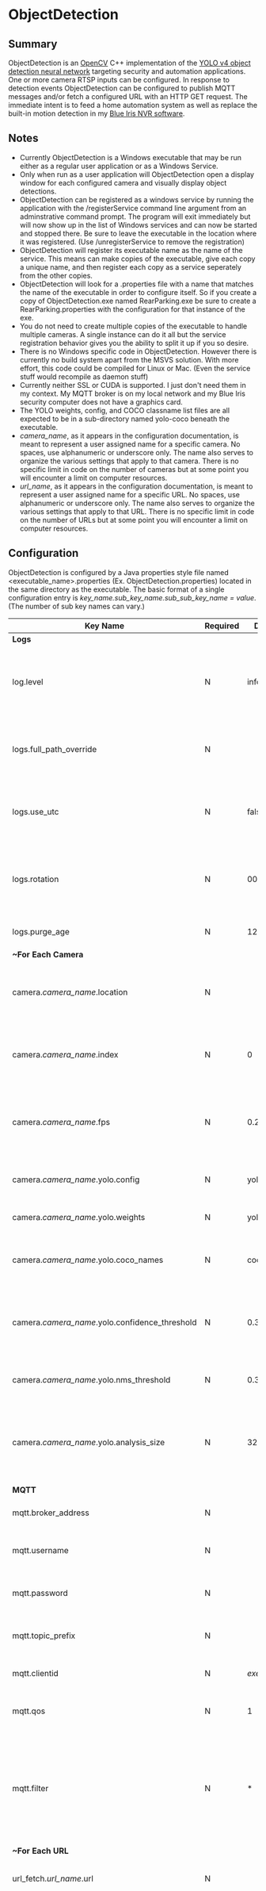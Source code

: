 # ObjectDetection
## Summary
ObjectDetection is an [OpenCV](https://opencv.org/) C++ implementation of the [YOLO v4 object detection neural network](https://medium.com/@alexeyab84/yolov4-the-most-accurate-real-time-neural-network-on-ms-coco-dataset-73adfd3602fe) targeting security and automation applications. One or more camera RTSP inputs can be configured. In response to detection events ObjectDetection can be configured to publish MQTT messages and/or fetch a configured URL with an HTTP GET request. The immediate intent is to feed a home automation system as well as replace the built-in motion detection in my [Blue Iris NVR software](https://blueirissoftware.com/).
## Notes
- Currently ObjectDetection is a Windows executable that may be run either as a regular user application or as a Windows Service. 
- Only when run as a user application will ObjectDetection open a display window for each configured camera and visually display object detections. 
- ObjectDetection can be registered as a windows service by running the application with the /registerService command line argument from an adminstrative command prompt. The program will exit immediately but will now show up in the list of Windows services and can now be started and stopped there. Be sure to leave the executable in the location where it was registered. (Use /unregisterService to remove the registration) 
- ObjectDetection will register its executable name as the name of the service. This means can make copies of the executable, give each copy a unique name, and then register each copy as a service seperately from the other copies.
- ObjectDetection will look for a .properties file with a name that matches the name of the executable in order to configure itself. So if you create a copy of ObjectDetection.exe named RearParking.exe be sure to create a RearParking.properties with the configuration for that instance of the exe.
- You do not need to create multiple copies of the executable to handle multiple cameras. A single instance can do it all but the service registration behavior gives you the ability to split it up if you so desire.
- There is no Windows specific code in ObjectDetection. However there is currently no build system apart from the MSVS solution. With more effort, this code could be compiled for Linux or Mac. (Even the service stuff would recompile as daemon stuff)
- Currently neither SSL or CUDA is supported. I just don't need them in my context. My MQTT broker is on my local network and my Blue Iris security computer does not have a graphics card.
- The YOLO weights, config, and COCO classname list files are all expected to be in a sub-directory named yolo-coco beneath the executable.
- *camera_name*, as it appears in the configuration documentation, is meant to represent a user assigned name for a specific camera. No spaces, use alphanumeric or underscore only. The name also serves to organize the various settings that apply to that camera. There is no specific limit in code on the number of cameras but at some point you will encounter a limit on computer resources. 
- *url_name*, as it appears in the configuration documentation, is meant to represent a user assigned name for a specific URL. No spaces, use alphanumeric or underscore only. The name also serves to organize the various settings that apply to that URL. There is no specific limit in code on the number of URLs but at some point you will encounter a limit on computer resources. 
## Configuration
ObjectDetection is configured by a Java properties style file named <executable_name>.properties (Ex. ObjectDetection.properties) located in the same directory as the executable. The basic format of a single configuration entry is *key_name.sub_key_name.sub_sub_key_name = value*. (The number of sub key names can vary.)

|Key Name|Required|Default Value|Description|
|-------------------------|--------|-------------|-----------|
|**Logs**||||
|log.level|N|information| One of: none, fatal, critical, error, warning, notice, information, debug, trace|
|logs.full_path_override  |N| |A fully qualifed path and filename where the log should be written|
|logs.use_utc|N|false|The time stamps in the log can optionally appear in UTC time|
|logs.rotation|N|00:00|The time the log file should be rotated out for a new file. [See here.](https://pocoproject.org/docs/Poco.FileChannel.html)|
|logs.purge_age|N|12 months|Past this age the log files are deleted.|
|**~For Each Camera**||||
|camera.*camera_name*.location|N| |The URL of the camera feed. Used in prefrence to index if specified.|
|camera.*camera_name*.index|N|0|The numeric index of the web camera on the executing machine.|
|camera.*camera_name*.fps|N|0.25|Max FPS pulled and scanned from a feed. Use this to limit CPU usage.|
|camera.*camera_name*.yolo.config|N|yolov3.cfg|Name of the YOLO configuration file.|
|camera.*camera_name*.yolo.weights|N|yolov3.weights|Name of the YOLO weights file.|
|camera.*camera_name*.yolo.coco_names|N|coco.names|Name of the file with the COCO classname list.|
|camera.*camera_name*.yolo.confidence_threshold|N|0.35|(0.00 - 1.00) Minimum confidence required for detection report|
|camera.*camera_name*.yolo.nms_threshold|N|0.3|Used to merge overlapping detections.|
|camera.*camera_name*.yolo.analysis_size|N|320|The square image size previously used to train. Should match configured network.|
|**MQTT**||||
|mqtt.broker_address|N| |The address of the MQTT Broker|
|mqtt.username|N| |The username to be submitted to the broker|
|mqtt.password|N| |The password to be submitted to the broker|
|mqtt.topic_prefix|N| |Prepended to the published topic names|
|mqtt.clientid|N|*executable_name*|The name given to the broker|
|mqtt.qos|N|1|The Quality of Service of the publications|
|mqtt.filter|N|\*|Comma seperated list of COCO classnames. \* is a wildcard. ! may be prepended to a specific classname to exclude it.|
|**~For Each URL**||||
|url_fetch.*url_name*.url|N| |The URL to send the HTTP GET request|
|url_fetch.*url_name*.username|N| |The HTTP Basic Authorization user name. (Note: Doen't seem to work for Blue Iris. Embed in URL instead)|
|url_fetch.*url_name*.password|N| |The HTTP Basic Authorization password. (Note: Doen't seem to work for Blue Iris. Embed in URL instead)|
|url_fetch.*url_name*.filter|N|\*|Comma seperated list of COCO classnames. \* is a wildcard. ! may be prepended to a specific classname to exclude it.|




